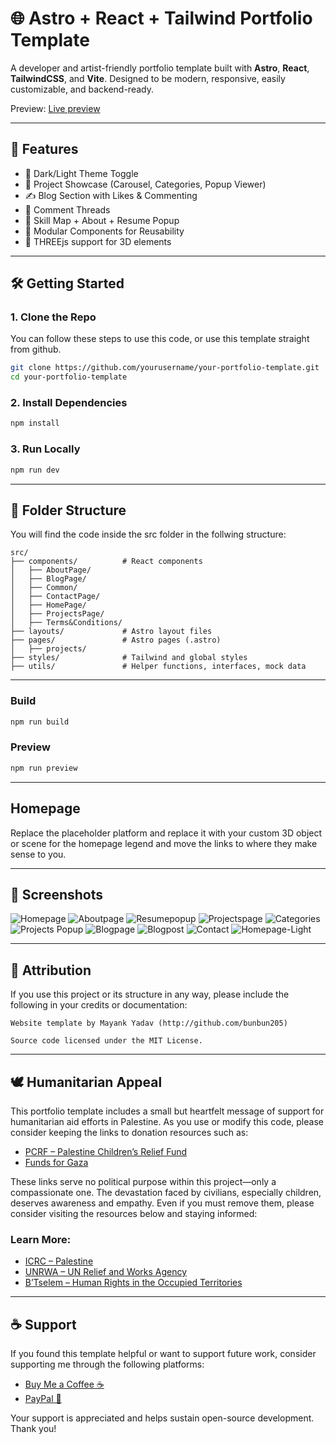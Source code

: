 # 🌐 Astro + React + Tailwind Portfolio Template

A developer and artist-friendly portfolio template built with **Astro**, **React**, **TailwindCSS**, and **Vite**. Designed to be modern, responsive, easily customizable, and backend-ready.

Preview: [Live preview](https://portfolio-template-b7j.pages.dev/projects/)

---

## 🚀 Features

- 🌙 Dark/Light Theme Toggle  
- 🎨 Project Showcase (Carousel, Categories, Popup Viewer)  
- ✍️ Blog Section with Likes & Commenting  
- 💬 Comment Threads   
- 🧠 Skill Map + About + Resume Popup  
- 🧩 Modular Components for Reusability  
- 🧊 THREEjs support for 3D elements

---

## 🛠️ Getting Started

### 1. Clone the Repo

You can follow these steps to use this code, or use this template straight from github.

```bash
git clone https://github.com/yourusername/your-portfolio-template.git
cd your-portfolio-template
```

### 2. Install Dependencies

```bash
npm install
```

### 3. Run Locally

```bash
npm run dev
```

---

## 📁 Folder Structure

You will find the code inside the src folder in the follwing structure:

```
src/
├── components/          # React components
│   ├── AboutPage/
│   ├── BlogPage/
│   ├── Common/
│   ├── ContactPage/
│   ├── HomePage/
│   ├── ProjectsPage/
│   ├── Terms&Conditions/
├── layouts/             # Astro layout files
├── pages/               # Astro pages (.astro)
│   ├── projects/
├── styles/              # Tailwind and global styles
├── utils/               # Helper functions, interfaces, mock data
```

---

### Build

```bash
npm run build
```

### Preview

```bash
npm run preview
```

---

## Homepage

Replace the placeholder platform and replace it with your custom 3D object or scene for the homepage legend and move the links to where they make sense to you.

---

## 📸 Screenshots

![Homepage](screenshots/Homepage.png)
![Aboutpage](screenshots/Aboutpage.png)
![Resumepopup](screenshots/Resumepopup.png)
![Projectspage](screenshots/Projectspage.png)
![Categories](screenshots/Categories.png)
![Projects Popup](screenshots/Projectpopup.png)
![Blogpage](screenshots/Blogpage.png)
![Blogpost](screenshots/Blogpost.png)
![Contact](screenshots/Contact.png)
![Homepage-Light](screenshots/Homepage-light.png)

---

## 📜 Attribution

If you use this project or its structure in any way, please include the following in your credits or documentation:

```
Website template by Mayank Yadav (http://github.com/bunbun205)

Source code licensed under the MIT License.
```

---

## 🕊️ Humanitarian Appeal

This portfolio template includes a small but heartfelt message of support for humanitarian aid efforts in Palestine. As you use or modify this code, please consider keeping the links to donation resources such as:

- [PCRF – Palestine Children’s Relief Fund](https://www.pcrf.net)  
- [Funds for Gaza](https://linktr.ee/fundsforgaza)

These links serve no political purpose within this project—only a compassionate one. The devastation faced by civilians, especially children, deserves awareness and empathy. Even if you must remove them, please consider visiting the resources below and staying informed:

### Learn More:

- [ICRC – Palestine](https://www.icrc.org/en/where-we-work/middle-east/palestine)  
- [UNRWA – UN Relief and Works Agency](https://www.unrwa.org/)  
- [B’Tselem – Human Rights in the Occupied Territories](https://www.btselem.org/)

---

## ☕ Support

If you found this template helpful or want to support future work, consider supporting me through the following platforms:

- [Buy Me a Coffee ☕](https://www.buymeacoffee.com/beany159)  
- [PayPal 💸](https://www.paypal.me/dalmatOr)

Your support is appreciated and helps sustain open-source development. Thank you!
